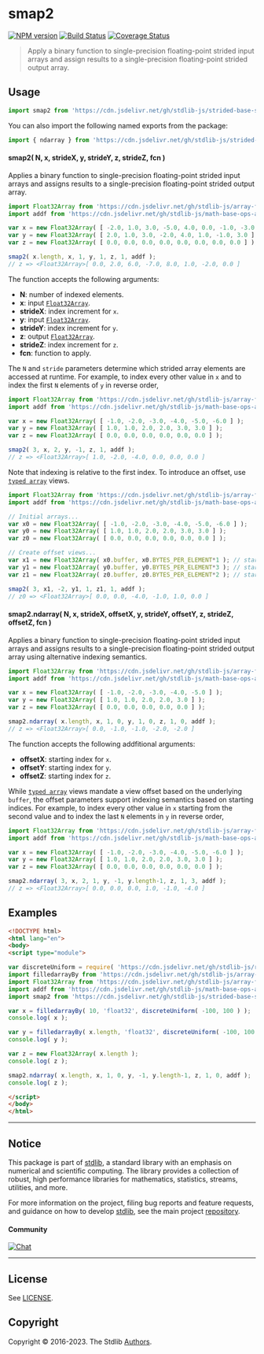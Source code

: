 <!--

@license Apache-2.0

Copyright (c) 2021 The Stdlib Authors.

Licensed under the Apache License, Version 2.0 (the "License");
you may not use this file except in compliance with the License.
You may obtain a copy of the License at

   http://www.apache.org/licenses/LICENSE-2.0

Unless required by applicable law or agreed to in writing, software
distributed under the License is distributed on an "AS IS" BASIS,
WITHOUT WARRANTIES OR CONDITIONS OF ANY KIND, either express or implied.
See the License for the specific language governing permissions and
limitations under the License.

-->

<!-- lint disable maximum-heading-length -->

# smap2

[![NPM version][npm-image]][npm-url] [![Build Status][test-image]][test-url] [![Coverage Status][coverage-image]][coverage-url] <!-- [![dependencies][dependencies-image]][dependencies-url] -->

> Apply a binary function to single-precision floating-point strided input arrays and assign results to a single-precision floating-point strided output array.

<section class="intro">

</section>

<!-- /.intro -->



<section class="usage">

## Usage

```javascript
import smap2 from 'https://cdn.jsdelivr.net/gh/stdlib-js/strided-base-smap2@esm/index.mjs';
```

You can also import the following named exports from the package:

```javascript
import { ndarray } from 'https://cdn.jsdelivr.net/gh/stdlib-js/strided-base-smap2@esm/index.mjs';
```

#### smap2( N, x, strideX, y, strideY, z, strideZ, fcn )

Applies a binary function to single-precision floating-point strided input arrays and assigns results to a single-precision floating-point strided output array.

```javascript
import Float32Array from 'https://cdn.jsdelivr.net/gh/stdlib-js/array-float32@esm/index.mjs';
import addf from 'https://cdn.jsdelivr.net/gh/stdlib-js/math-base-ops-addf@esm/index.mjs';

var x = new Float32Array( [ -2.0, 1.0, 3.0, -5.0, 4.0, 0.0, -1.0, -3.0 ] );
var y = new Float32Array( [ 2.0, 1.0, 3.0, -2.0, 4.0, 1.0, -1.0, 3.0 ] );
var z = new Float32Array( [ 0.0, 0.0, 0.0, 0.0, 0.0, 0.0, 0.0, 0.0 ] );

smap2( x.length, x, 1, y, 1, z, 1, addf );
// z => <Float32Array>[ 0.0, 2.0, 6.0, -7.0, 8.0, 1.0, -2.0, 0.0 ]
```

The function accepts the following arguments:

-   **N**: number of indexed elements.
-   **x**: input [`Float32Array`][@stdlib/array/float32].
-   **strideX**: index increment for `x`.
-   **y**: input [`Float32Array`][@stdlib/array/float32].
-   **strideY**: index increment for `y`.
-   **z**: output [`Float32Array`][@stdlib/array/float32].
-   **strideZ**: index increment for `z`.
-   **fcn**: function to apply.

The `N` and `stride` parameters determine which strided array elements are accessed at runtime. For example, to index every other value in `x` and to index the first `N` elements of `y` in reverse order,

```javascript
import Float32Array from 'https://cdn.jsdelivr.net/gh/stdlib-js/array-float32@esm/index.mjs';
import addf from 'https://cdn.jsdelivr.net/gh/stdlib-js/math-base-ops-addf@esm/index.mjs';

var x = new Float32Array( [ -1.0, -2.0, -3.0, -4.0, -5.0, -6.0 ] );
var y = new Float32Array( [ 1.0, 1.0, 2.0, 2.0, 3.0, 3.0 ] );
var z = new Float32Array( [ 0.0, 0.0, 0.0, 0.0, 0.0, 0.0 ] );

smap2( 3, x, 2, y, -1, z, 1, addf );
// z => <Float32Array>[ 1.0, -2.0, -4.0, 0.0, 0.0, 0.0 ]
```

Note that indexing is relative to the first index. To introduce an offset, use [`typed array`][@stdlib/array/float32] views.

```javascript
import Float32Array from 'https://cdn.jsdelivr.net/gh/stdlib-js/array-float32@esm/index.mjs';
import addf from 'https://cdn.jsdelivr.net/gh/stdlib-js/math-base-ops-addf@esm/index.mjs';

// Initial arrays...
var x0 = new Float32Array( [ -1.0, -2.0, -3.0, -4.0, -5.0, -6.0 ] );
var y0 = new Float32Array( [ 1.0, 1.0, 2.0, 2.0, 3.0, 3.0 ] );
var z0 = new Float32Array( [ 0.0, 0.0, 0.0, 0.0, 0.0, 0.0 ] );

// Create offset views...
var x1 = new Float32Array( x0.buffer, x0.BYTES_PER_ELEMENT*1 ); // start at 2nd element
var y1 = new Float32Array( y0.buffer, y0.BYTES_PER_ELEMENT*3 ); // start at 4th element
var z1 = new Float32Array( z0.buffer, z0.BYTES_PER_ELEMENT*2 ); // start at 3rd element

smap2( 3, x1, -2, y1, 1, z1, 1, addf );
// z0 => <Float32Array>[ 0.0, 0.0, -4.0, -1.0, 1.0, 0.0 ]
```

#### smap2.ndarray( N, x, strideX, offsetX, y, strideY, offsetY, z, strideZ, offsetZ, fcn )

Applies a binary function to single-precision floating-point strided input arrays and assigns results to a single-precision floating-point strided output array using alternative indexing semantics.

```javascript
import Float32Array from 'https://cdn.jsdelivr.net/gh/stdlib-js/array-float32@esm/index.mjs';
import addf from 'https://cdn.jsdelivr.net/gh/stdlib-js/math-base-ops-addf@esm/index.mjs';

var x = new Float32Array( [ -1.0, -2.0, -3.0, -4.0, -5.0 ] );
var y = new Float32Array( [ 1.0, 1.0, 2.0, 2.0, 3.0 ] );
var z = new Float32Array( [ 0.0, 0.0, 0.0, 0.0, 0.0 ] );

smap2.ndarray( x.length, x, 1, 0, y, 1, 0, z, 1, 0, addf );
// z => <Float32Array>[ 0.0, -1.0, -1.0, -2.0, -2.0 ]
```

The function accepts the following addfitional arguments:

-   **offsetX**: starting index for `x`.
-   **offsetY**: starting index for `y`.
-   **offsetZ**: starting index for `z`.

While [`typed array`][@stdlib/array/float32] views mandate a view offset based on the underlying `buffer`, the offset parameters support indexing semantics based on starting indices. For example, to index every other value in `x` starting from the second value and to index the last `N` elements in `y` in reverse order,

```javascript
import Float32Array from 'https://cdn.jsdelivr.net/gh/stdlib-js/array-float32@esm/index.mjs';
import addf from 'https://cdn.jsdelivr.net/gh/stdlib-js/math-base-ops-addf@esm/index.mjs';

var x = new Float32Array( [ -1.0, -2.0, -3.0, -4.0, -5.0, -6.0 ] );
var y = new Float32Array( [ 1.0, 1.0, 2.0, 2.0, 3.0, 3.0 ] );
var z = new Float32Array( [ 0.0, 0.0, 0.0, 0.0, 0.0, 0.0 ] );

smap2.ndarray( 3, x, 2, 1, y, -1, y.length-1, z, 1, 3, addf );
// z => <Float32Array>[ 0.0, 0.0, 0.0, 1.0, -1.0, -4.0 ]
```

</section>

<!-- /.usage -->

<section class="notes">

</section>

<!-- /.notes -->

<section class="examples">

## Examples

<!-- eslint no-undef: "error" -->

```html
<!DOCTYPE html>
<html lang="en">
<body>
<script type="module">

var discreteUniform = require( 'https://cdn.jsdelivr.net/gh/stdlib-js/random-base-discrete-uniform' ).factory;
import filledarrayBy from 'https://cdn.jsdelivr.net/gh/stdlib-js/array-filled-by@esm/index.mjs';
import Float32Array from 'https://cdn.jsdelivr.net/gh/stdlib-js/array-float32@esm/index.mjs';
import addf from 'https://cdn.jsdelivr.net/gh/stdlib-js/math-base-ops-addf@esm/index.mjs';
import smap2 from 'https://cdn.jsdelivr.net/gh/stdlib-js/strided-base-smap2@esm/index.mjs';

var x = filledarrayBy( 10, 'float32', discreteUniform( -100, 100 ) );
console.log( x );

var y = filledarrayBy( x.length, 'float32', discreteUniform( -100, 100 ) );
console.log( y );

var z = new Float32Array( x.length );
console.log( z );

smap2.ndarray( x.length, x, 1, 0, y, -1, y.length-1, z, 1, 0, addf );
console.log( z );

</script>
</body>
</html>
```

</section>

<!-- /.examples -->

<!-- C interface documentation. -->



<!-- Section for related `stdlib` packages. Do not manually edit this section, as it is automatically populated. -->

<section class="related">

</section>

<!-- /.related -->

<!-- Section for all links. Make sure to keep an empty line after the `section` element and another before the `/section` close. -->


<section class="main-repo" >

* * *

## Notice

This package is part of [stdlib][stdlib], a standard library with an emphasis on numerical and scientific computing. The library provides a collection of robust, high performance libraries for mathematics, statistics, streams, utilities, and more.

For more information on the project, filing bug reports and feature requests, and guidance on how to develop [stdlib][stdlib], see the main project [repository][stdlib].

#### Community

[![Chat][chat-image]][chat-url]

---

## License

See [LICENSE][stdlib-license].


## Copyright

Copyright &copy; 2016-2023. The Stdlib [Authors][stdlib-authors].

</section>

<!-- /.stdlib -->

<!-- Section for all links. Make sure to keep an empty line after the `section` element and another before the `/section` close. -->

<section class="links">

[npm-image]: http://img.shields.io/npm/v/@stdlib/strided-base-smap2.svg
[npm-url]: https://npmjs.org/package/@stdlib/strided-base-smap2

[test-image]: https://github.com/stdlib-js/strided-base-smap2/actions/workflows/test.yml/badge.svg?branch=main
[test-url]: https://github.com/stdlib-js/strided-base-smap2/actions/workflows/test.yml?query=branch:main

[coverage-image]: https://img.shields.io/codecov/c/github/stdlib-js/strided-base-smap2/main.svg
[coverage-url]: https://codecov.io/github/stdlib-js/strided-base-smap2?branch=main

<!--

[dependencies-image]: https://img.shields.io/david/stdlib-js/strided-base-smap2.svg
[dependencies-url]: https://david-dm.org/stdlib-js/strided-base-smap2/main

-->

[chat-image]: https://img.shields.io/gitter/room/stdlib-js/stdlib.svg
[chat-url]: https://gitter.im/stdlib-js/stdlib/

[stdlib]: https://github.com/stdlib-js/stdlib

[stdlib-authors]: https://github.com/stdlib-js/stdlib/graphs/contributors

[umd]: https://github.com/umdjs/umd
[es-module]: https://developer.mozilla.org/en-US/docs/Web/JavaScript/Guide/Modules

[deno-url]: https://github.com/stdlib-js/strided-base-smap2/tree/deno
[umd-url]: https://github.com/stdlib-js/strided-base-smap2/tree/umd
[esm-url]: https://github.com/stdlib-js/strided-base-smap2/tree/esm
[branches-url]: https://github.com/stdlib-js/strided-base-smap2/blob/main/branches.md

[stdlib-license]: https://raw.githubusercontent.com/stdlib-js/strided-base-smap2/main/LICENSE

[@stdlib/array/float32]: https://github.com/stdlib-js/array-float32/tree/esm

</section>

<!-- /.links -->

